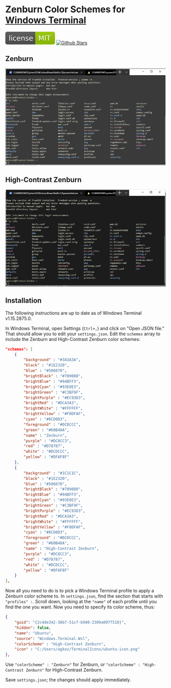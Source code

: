 # Zenburn Color Schemes for [Windows Terminal](https://github.com/microsoft/terminal)

[![MIT License](img/mit_license.svg)](https://opensource.org/licenses/MIT)
[![Github Stars](https://img.shields.io/github/stars/agkozak/windows-terminal-zenburn.svg)](https://github.com/agkozak/windows-terminal-zenburn/stargazers)

## Zenburn

![Zenburn (Low-Contrast)](img/zenburn.png)

## High-Contrast Zenburn

![High-Contrast Zenburn](img/high_contrast_zenburn.png)

## Installation

The following instructions are up to date as of Windows Terminal v1.15.2875.0.

In Windows Terminal, open Settings (`Ctrl+,`) and click on "Open JSON file." That should allow you to edit your `settings.json`. Edit the `schemes` array to include the Zenburn and High-Contrast Zenburn color schemes:

```json
"schemes": [
    {
        "background" : "#3A3A3A",
        "black" : "#1E2320",
        "blue" : "#506070",
        "brightBlack" : "#709080",
        "brightBlue" : "#94BFF3",
        "brightCyan" : "#93E0E3",
        "brightGreen" : "#C3BF9F",
        "brightPurple" : "#EC93D3",
        "brightRed" : "#DCA3A3",
        "brightWhite" : "#FFFFFF",
        "brightYellow" : "#F0DFAF",
        "cyan" : "#8CD0D3",
        "foreground" : "#DCDCCC",
        "green" : "#60B48A",
        "name" : "Zenburn",
        "purple" : "#DC8CC3",
        "red" : "#D78787",
        "white" : "#DCDCCC",
        "yellow" : "#DFAF8F"
    },
    {
        "background" : "#1C1C1C",
        "black" : "#1E2320",
        "blue" : "#506070",
        "brightBlack" : "#709080",
        "brightBlue" : "#94BFF3",
        "brightCyan" : "#93E0E3",
        "brightGreen" : "#C3BF9F",
        "brightPurple" : "#EC93D3",
        "brightRed" : "#DCA3A3",
        "brightWhite" : "#FFFFFF",
        "brightYellow" : "#F0DFAF",
        "cyan" : "#8CD0D3",
        "foreground" : "#DCDCCC",
        "green" : "#60B48A",
        "name" : "High-Contrast Zenburn",
        "purple" : "#DC8CC3",
        "red" : "#D78787",
        "white" : "#DCDCCC",
        "yellow" : "#DFAF8F"
    }
],
```

Now all you need to do is to pick a Windows Terminal profile to apply a Zenburn color scheme to. In `settings.json`, find the section that starts with `"profiles" :`. Scroll down, looking at the `"name"` of each profile until you find the one you want.  Now you need to specify its color scheme, thus:

```json
{
    "guid": "{2c4de342-38b7-51cf-b940-2309a097f518}",
    "hidden": false,
    "name": "Ubuntu",
    "source": "Windows.Terminal.Wsl",
    "colorScheme" : "High-Contrast Zenburn",
    "icon" : "C:/Users/agkoz/TerminalIcons/ubuntu-icon.png"
},
```
Use `"colorScheme" : "Zenburn"` for Zenburn, or `"colorScheme" : "High-Contrast Zenburn"` for High-Contrast Zenburn.

Save `settings.json`; the changes should apply immediately.
